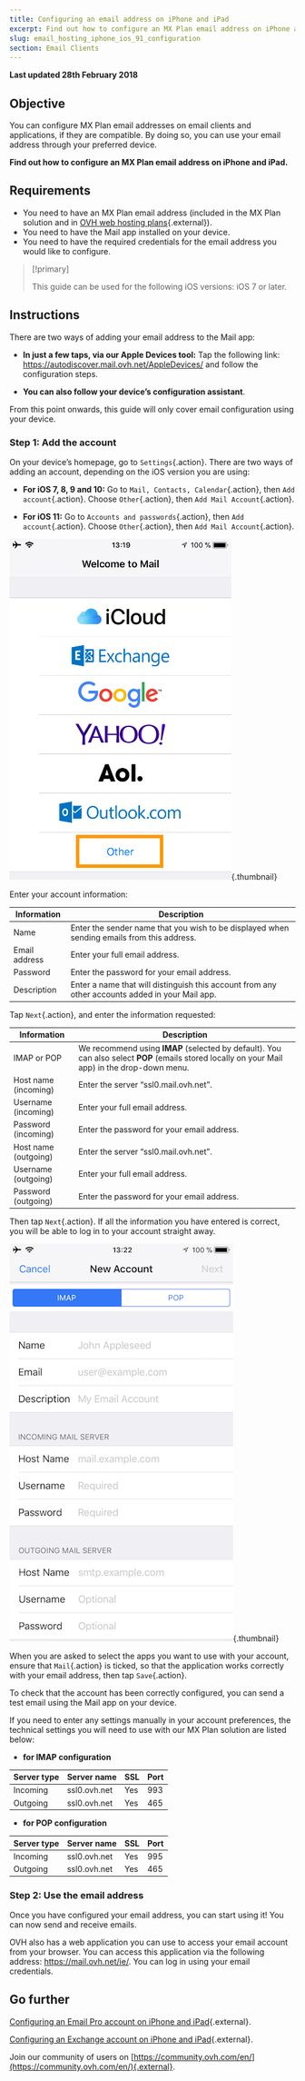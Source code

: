 ```yaml
---
title: Configuring an email address on iPhone and iPad
excerpt: Find out how to configure an MX Plan email address on iPhone and iPad
slug: email_hosting_iphone_ios_91_configuration
section: Email Clients
---
```


**Last updated 28th February 2018**

## Objective

You can configure MX Plan email addresses on email clients and applications, if they are compatible. By doing so, you can use your email address through your preferred device.

**Find out how to configure an MX Plan email address on iPhone and iPad.**

## Requirements

- You need to have an MX Plan email address (included in the MX Plan solution and in [OVH web hosting plans](https://www.ovh.ie/web-hosting/){.external}).
- You need to have the Mail app installed on your device.
- You need to have the required credentials for the email address you would like to configure.

> [!primary]
>
> This guide can be used for the following iOS versions: iOS 7 or later.
>

## Instructions

There are two ways of adding your email address to the Mail app:

- **In just a few taps, via our Apple Devices tool:** Tap the following link: <https://autodiscover.mail.ovh.net/AppleDevices/> and follow the configuration steps.

- **You can also follow your device’s configuration assistant**.

From this point onwards, this guide will only cover email configuration using your device.

### Step 1: Add the account

On your device’s homepage, go to `Settings`{.action}. There are two ways of adding an account, depending on the iOS version you are using:

- **For iOS 7, 8, 9 and 10:** Go to `Mail, Contacts, Calendar`{.action}, then `Add account`{.action}. Choose `Other`{.action}, then `Add Mail Account`{.action}.

- **For iOS 11:** Go to `Accounts and passwords`{.action}, then `Add account`{.action}. Choose `Other`{.action}, then `Add Mail Account`{.action}.

![Exchange](images/configuration-mail-ios-step1.png){.thumbnail}

Enter your account information:

|Information|Description|
|---|---|
|Name|Enter the sender name that you wish to be displayed when sending emails from this address.|
|Email address|Enter your full email address.|
|Password|Enter the password for your email address.|
|Description|Enter a name that will distinguish this account from any other accounts added in your Mail app.|

Tap `Next`{.action}, and enter the information requested:

|Information|Description| 
|---|---| 
|IMAP or POP|We recommend using **IMAP** (selected by default). You can also select **POP** (emails stored locally on your Mail app) in the drop-down menu.|
|Host name (incoming)|Enter the server “ssl0.mail.ovh.net”.|
|Username (incoming)|Enter your full email address.|
|Password (incoming)|Enter the password for your email address.|  
|Host name (outgoing)|Enter the server “ssl0.mail.ovh.net”.|
|Username (outgoing)|Enter your full email address.|
|Password (outgoing)|Enter the password for your email address.| 

Then tap `Next`{.action}. If all the information you have entered is correct, you will be able to log in to your account straight away.

![Exchange](images/configuration-mail-ios-step2.png){.thumbnail}

When you are asked to select the apps you want to use with your account, ensure that `Mail`{.action} is ticked, so that the application works correctly with your email address, then tap `Save`{.action}.

To check that the account has been correctly configured, you can send a test email using the Mail app on your device.

If you need to enter any settings manually in your account preferences, the technical settings you will need to use with our MX Plan solution are listed below:

- **for IMAP configuration**

|Server type|Server name|SSL|Port|
|---|---|---|---|
|Incoming|ssl0.ovh.net|Yes|993|
|Outgoing|ssl0.ovh.net|Yes|465|

- **for POP configuration**

|Server type|Server name|SSL|Port|
|---|---|---|---|
|Incoming|ssl0.ovh.net|Yes|995|
|Outgoing|ssl0.ovh.net|Yes|465|

### Step 2: Use the email address

Once you have configured your email address, you can start using it! You can now send and receive emails.

OVH also has a web application you can use to access your email account from your browser. You can access this application via the following address: <https://mail.ovh.net/ie/>. You can log in using your email credentials.

## Go further

[Configuring an Email Pro account on iPhone and iPad](https://docs.ovh.com/gb/en/emails-pro/iphone-configuration/){.external}.

[Configuring an Exchange account on iPhone and iPad](https://docs.ovh.com/ie/en/microsoft-collaborative-solutions/exchange_2013_automatic_configuration_on_ios_iphone_-_ipad/){.external}.

Join our community of users on [https://community.ovh.com/en/](https://community.ovh.com/en/){.external}.
